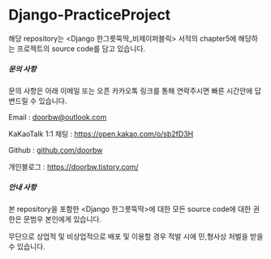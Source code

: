 # Django-PracticeProject

해당 repository는 <Django 한그릇뚝딱_비제이퍼블릭> 서적의 chapter5에 해당하는 프로젝트의 source code를 담고 있습니다.



##### 문의 사항

문의 사항은 아래 이메일 또는 오픈 카카오톡 링크를 통해 연락주시면 빠른 시간안에 답변드릴 수 있습니다.

Email : doorbw@outlook.com

KaKaoTalk 1:1 채팅 : <https://open.kakao.com/o/sb2fD3H>

Github : [github.com/doorbw](http://github.com/doorbw)

개인블로그 : <https://doorbw.tistory.com/>



##### 안내 사항

본 repository을 포함한 <Django 한그릇뚝딱>에 대한 모든 source code에 대한 권한은 문범우 본인에게 있습니다.

무단으로 상업적 및 비상업적으로 배포 및 이용할 경우 적발 시에 민,형사상 처벌을 받을 수 있습니다.